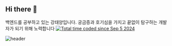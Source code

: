 ## Hi there 👋
백엔드를 공부하고 있는 강태양입니다. 
궁금증과 호기심을 가지고 끝없이 탐구하는 개발자가 되기 위해 노력합니다 <a href="https://wakatime.com/@3d8e6fe3-95d8-40a9-b546-d53caf397b7f"><img src="https://wakatime.com/badge/user/3d8e6fe3-95d8-40a9-b546-d53caf397b7f.svg" alt="Total time coded since Sep 5 2024" /></a>


![header](https://capsule-render.vercel.app/api?type=waving&color=gradient&height=300&section=header&text=ilyoil2&fontSize=70&animation=twinkling)

  <p align="center">
<div align=center>



<!--
**ilyoil2/ilyoil2** is a ✨ _special_ ✨ repository because its `README.md` (this file) appears on your GitHub profile.

Here are some ideas to get you started:

- 🔭 I’m currently working on ...
- 🌱 I’m currently learning ...
- 👯 I’m looking to collaborate on ...
- 🤔 I’m looking for help with ...
- 💬 Ask me about ...
- 📫 How to reach me: ...
- 😄 Pronouns: ...
- ⚡ Fun fact: ...
-->
